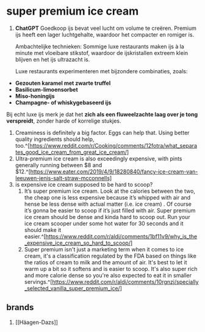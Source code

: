 # super premium ice cream
1. **ChatGPT**
   Goedkoop ijs bevat veel lucht om volume te creëren. Premium ijs heeft een lager luchtgehalte, waardoor het compacter en romiger is.
   
   Ambachtelijke technieken: Sommige luxe restaurants maken ijs à la minute met vloeibare stikstof, waardoor de ijskristallen extreem klein blijven en het ijs ultrazacht is.
   
   Luxe restaurants experimenteren met bijzondere combinaties, zoals:
- **Gezouten karamel met zwarte truffel**
- **Basilicum-limoensorbet**
- **Miso-honingijs**
- **Champagne- of whiskygebaseerd ijs**

Bij echt luxe ijs merk je dat het **zich als een fluweelzachte laag over je tong verspreidt**, zonder harde of korrelige stukjes.
1. Creaminess is definitely a big factor. Eggs can help that. Using better quality ingredients should help, too.^[https://www.reddit.com/r/Cooking/comments/12fotra/what_separates_good_ice_cream_from_great_ice_cream/]
2. Ultra-premium ice cream is also exceedingly expensive, with pints generally running between $8 and $12.^[https://www.eater.com/2019/4/9/18280840/fancy-ice-cream-van-leeuwen-jenis-salt-straw-mcconnells]
3. is expensive ice cream supposed to be hard to scoop?
	1. It’s super premium ice cream. Look at the calories between the two, the cheap one is less expensive because it’s whipped with air and hense be less dense with actual matter (i.e. ice cream) . Of course it’s gonna be easier to scoop if it’s just filled with air. Super premium ice cream should be dense and kinda hard to scoop out. Run your ice cream scooper under some hot water for 30 seconds and it should make it easier.^[https://www.reddit.com/r/aldi/comments/1bf11v9/why_is_the_expensive_ice_cream_so_hard_to_scoop/]
	2. Super premium isn't just a marketing term when it comes to ice cream, it's a classification regulated by the FDA based on things like the ratios of cream to milk and the amount of air. It's best to let it warm up a bit so it softens and is easier to scoop. It's also super rich and more calorie dense so you're also expected to eat it in smaller servings.^[https://www.reddit.com/r/aldi/comments/10rgnzj/specially_selected_vanilla_super_premium_ice/]

## brands
1. [[Häagen-Dazs]]